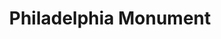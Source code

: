 ---
pid: ch262
title: Philadelphia Monument
location_transcription: Love Park
coordinates: "[-75.165442238783, 39.953964385423]"
zipcode: '19123'
gen_neighborhood: North Philadelphia
neighborhood: Northern Liberties,Loft District
outside_phl: 
age: '43'
age_range: 40-49
instagram: 
image_file_name: ch_262.jpg
proposal_transcription: Bring back LOVE sign
topic: Brotherly Love,Love
topic_summary: 0, 0, 0
type: Sculpture Statue
keywords_other: 
credit: Russell Martin
image_labels: 
twitter: 
facebook: 
permalink: "/monuments/ch262/"
layout: item-page
---